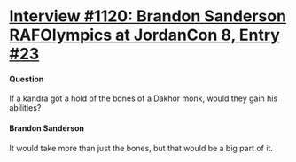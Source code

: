 # [Interview #1120: Brandon Sanderson RAFOlympics at JordanCon 8, Entry #23](https://www.theoryland.com/intvmain.php?i=1120#23)

#### Question

If a kandra got a hold of the bones of a Dakhor monk, would they gain his abilities?

#### Brandon Sanderson

It would take more than just the bones, but that would be a big part of it.

